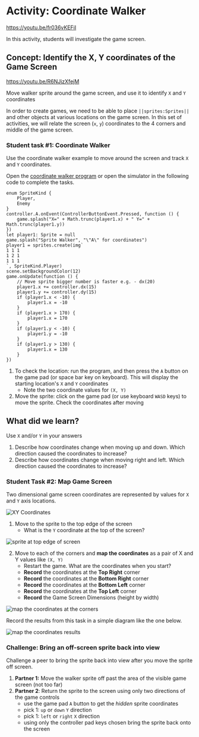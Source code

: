 # Activity: Coordinate Walker

https://youtu.be/fr036vKEFiI

In this activity, students will investigate the game screen.

## Concept: Identify the X, Y coordinates of the Game Screen  

https://youtu.be/R6NJjzXfejM 

Move walker sprite around the game screen, and use it to identify `X` and `Y` coordinates

In order to create games, we need to be able to place ``||sprites:Sprites||`` and other objects at various locations on the game screen. In this set of activities, we will relate the screen (`x`, `y`) coordinates to the 4 corners and middle of the game screen.

### Student task #1: Coordinate Walker

Use the coordinate walker example to move around the screen and track `X` and `Y` coordinates.

Open the [coordinate walker program](https://makecode.com/_huXKRL3r24iC) or open the simulator in the following code to complete the tasks.

```blocks
enum SpriteKind {
    Player,
    Enemy
}
controller.A.onEvent(ControllerButtonEvent.Pressed, function () {
    game.splash("X=" + Math.trunc(player1.x) + " Y=" + Math.trunc(player1.y))
})
let player1: Sprite = null
game.splash("Sprite Walker", "\"A\" for coordinates")
player1 = sprites.create(img`
1 1 1 
1 2 1 
1 1 1 
`, SpriteKind.Player)
scene.setBackgroundColor(12)
game.onUpdate(function () {
    // Move sprite bigger number is faster e.g. - dx(20)
    player1.x += controller.dx(15)
    player1.y += controller.dy(15)
    if (player1.x < -10) {
        player1.x = -10
    }
    if (player1.x > 170) {
        player1.x = 170
    }
    if (player1.y < -10) {
        player1.y = -10
    }
    if (player1.y > 130) {
        player1.x = 130
    }
})
```

1. To check the location: run the program, and then press the `A` button on the game pad (or space bar key on keyboard). This will display the starting location's `X` and `Y` coordinates
    * Note the two coordinate values for `(X, Y)`
2. Move the sprite: click on the game pad (or use keyboard `WASD` keys) to move the sprite.  Check the coordinates after moving
    
## What did we learn?
Use `X` and/or `Y` in your answers  

1. Describe how coordinates change when moving up and down. Which direction caused the coordinates to increase?
2. Describe how coordinates change when moving right and left. Which direction caused the coordinates to increase?

### Student Task #2: Map Game Screen

Two dimensional game screen coordinates are represented by values for `X` and `Y` axis locations.

![XY Coordinates](/static/courses/csintro1/sprites/coordinates.png)

1. Move to the sprite to the top edge of the screen
    * What is the `Y` coordinate at the top of the screen?

![sprite at top edge of screen](/static/courses/csintro1/sprites/coordinate-edge.png)

2. Move to each of the corners and **map the coordinates** as a pair of X and Y values like `(X, Y)`
    * Restart the game. What are the coordinates when you start?
    * **Record** the coordinates at the **Top Right** corner
    * **Record** the coordinates at the **Bottom Right** corner
    * **Record** the coordinates at the **Bottom Left** corner
    * **Record** the coordinates at the **Top Left** corner
    * **Record** the Game Screen Dimensions (height by width)

![map the coordinates at the corners](/static/courses/csintro1/sprites/coordinates-map.png)

Record the results from this task in a simple diagram like the one below.

![map the coordinates results](/static/courses/csintro1/sprites/record-coordinates.png)

### Challenge: Bring an off-screen sprite back into view
Challenge a peer to bring the sprite back into view after you move the sprite off screen.

1. **Partner 1:** Move the walker sprite off past the area of the visible game screen (not too far)
2. **Partner 2**: Return the sprite to the screen using only two directions of the game controls
    * use the game pad `A` button to get the *hidden* sprite coordinates
    * pick 1: `up` or `down` `Y` direction
    * pick 1: `left` or `right`  `X` direction
    * using only the controller pad keys chosen bring the sprite back onto the screen
